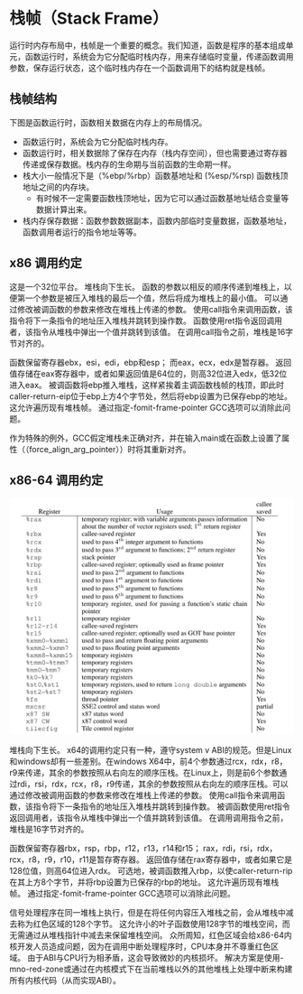 栈帧（Stack Frame）
=================


运行时内存布局中，栈帧是一个重要的概念。我们知道，函数是程序的基本组成单元，函数运行时，系统会为它分配临时栈内存，用来存储临时变量，传递函数调用参数，保存运行状态，这个临时栈内存在一个函数调用下的结构就是栈帧。



## 栈帧结构


下图是函数运行时，函数相关数据在内存上的布局情况。

+ 函数运行时，系统会为它分配临时栈内存。
+ 函数运行时，相关数据除了保存在内存（栈内存空间），但也需要通过寄存器传递或保存数据。栈内存的生命期与当前函数的生命期一样。
+ 栈大小一般情况下是（%ebp/%rbp）函数基地址和 (%esp/%rsp) 函数栈顶地址之间的内存块。
    - 有时候不一定需要函数栈顶地址，因为它可以通过函数基地址结合变量等数据计算出来。
+ 栈内存保存数据：函数参数数据副本，函数内部临时变量数据，函数基地址，函数调用者运行的指令地址等等。

## x86 调用约定

这是一个32位平台。 堆栈向下生长。 函数的参数以相反的顺序传递到堆栈上，以便第一个参数是被压入堆栈的最后一个值，然后将成为堆栈上的最小值。 可以通过修改被调函数的参数来修改在堆栈上传递的参数。 使用call指令来调用函数，该指令将下一条指令的地址压入堆栈并跳转到操作数。 函数使用ret指令返回调用者，该指令从堆栈中弹出一个值并跳转到该值。 在调用call指令之前，堆栈是16字节对齐的。

函数保留寄存器ebx，esi，edi，ebp和esp； 而eax，ecx，edx是暂存器。 返回值存储在eax寄存器中，或者如果返回值是64位的，则高32位进入edx，低32位进入eax。 被调函数将ebp推入堆栈，这样紧挨着主调函数栈帧的栈顶，即此时caller-return-eip位于ebp上方4个字节处，然后将ebp设置为已保存ebp的地址。 这允许遍历现有堆栈帧。 通过指定-fomit-frame-pointer GCC选项可以消除此问题。

作为特殊的例外，GCC假定堆栈未正确对齐，并在输入main或在函数上设置了属性（（force_align_arg_pointer））时将其重新对齐。

## x86-64 调用约定

![Alt text](<quickview of registers.png>)

堆栈向下生长。 x64的调用约定只有一种，遵守system v ABI的规范。但是Linux和windows却有一些差别。在windows X64中，前4个参数通过rcx，rdx，r8，r9来传递，其余的参数按照从右向左的顺序压栈。在Linux上，则是前6个参数通过rdi，rsi，rdx，rcx，r8，r9传递，其余的参数按照从右向左的顺序压栈。可以通过修改被调用函数的参数来修改在堆栈上传递的参数。 使用call指令来调用函数，该指令将下一条指令的地址压入堆栈并跳转到操作数。 被调函数使用ret指令返回调用者，该指令从堆栈中弹出一个值并跳转到该值。 在调用调用指令之前，堆栈是16字节对齐的。

函数保留寄存器rbx，rsp，rbp，r12，r13，r14和r15； rax，rdi，rsi，rdx，rcx，r8，r9，r10，r11是暂存寄存器。 返回值存储在rax寄存器中，或者如果它是128位值，则高64位进入rdx。 可选地，被调函数推入rbp，以使caller-return-rip在其上方8个字节，并将rbp设置为已保存的rbp的地址。 这允许遍历现有堆栈帧。 通过指定-fomit-frame-pointer GCC选项可以消除此问题。

信号处理程序在同一堆栈上执行，但是在将任何内容压入堆栈之前，会从堆栈中减去称为红色区域的128个字节。 这允许小的叶子函数使用128字节的堆栈空间，而无需通过从堆栈指针中减去来保留堆栈空间。 众所周知，红色区域会给x86-64内核开发人员造成问题，因为在调用中断处理程序时，CPU本身并不尊重红色区域。 由于ABI与CPU行为相矛盾，这会导致微妙的内核损坏。 解决方案是使用-mno-red-zone或通过在内核模式下在当前堆栈以外的其他堆栈上处理中断来构建所有内核代码（从而实现ABI）。